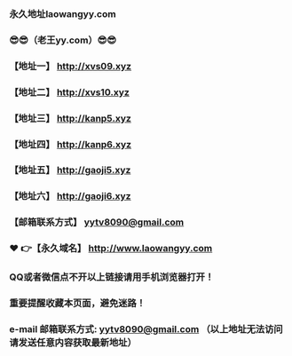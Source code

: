 ### 永久地址laowangyy.com
### :sunglasses::sunglasses:（老王yy.com）:sunglasses::sunglasses:
### 【地址一】  http://xvs09.xyz
### 【地址二】  http://xvs10.xyz
### 【地址三】  http://kanp5.xyz
### 【地址四】  http://kanp6.xyz
### 【地址五】  http://gaoji5.xyz
### 【地址六】  http://gaoji6.xyz
### 【邮箱联系方式】  yytv8090@gmail.com
### :heart: :point_right:【永久域名】  http://www.laowangyy.com
### QQ或者微信点不开以上链接请用手机浏览器打开！
### 重要提醒收藏本页面，避免迷路！
### e-mail 邮箱联系方式: yytv8090@gmail.com （以上地址无法访问请发送任意内容获取最新地址）
